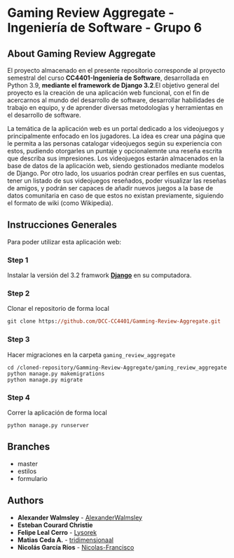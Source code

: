 # Gaming Review Aggregate - Ingeniería de Software - Grupo 6

## About Gaming Review Aggregate

El proyecto almacenado en el presente repositorio corresponde al proyecto semestral del curso **CC4401-Ingeniería de Software**, desarrollada en Python 3.9, **mediante el framework de Django 3.2**.El objetivo general del proyecto es la creación de una aplicación web funcional, con el fin de acercarnos al mundo del desarrollo de software, desarrollar habilidades de trabajo en equipo, y de aprender diversas metodologías y herramientas en el desarrollo de software.

La temática de la aplicación web es un portal dedicado a los videojuegos y principalmente enfocado en los jugadores. La idea es crear una página que le permita a las personas catalogar videojuegos según su experiencia con estos, pudiendo otorgarles un puntaje y opcionalemnte una reseña escrita que describa sus impresiones. Los videojuegos estarán almacenados en la base de datos de la aplicación web, siendo gestionados mediante modelos de Django. Por otro lado, los usuarios podrán crear perfiles en sus cuentas, tener un listado de sus videojuegos reseñados, poder visualizar las reseñas de amigos, y podrán ser capaces de añadir nuevos juegos a la base de datos comunitaria en caso de que estos no existan previamente, siguiendo el formato de wiki (como Wikipedia).

## Instrucciones Generales

Para poder utilizar esta aplicación web:

### Step 1
Instalar la versión del 3.2 framwork [**Django**](https://www.djangoproject.com/download/) en su computadora.

### Step 2
Clonar el repositorio de forma local
```postscript
git clone https://github.com/DCC-CC4401/Gamming-Review-Aggregate.git
```

### Step 3
Hacer migraciones en la carpeta ```gaming_review_aggregate```
```
cd /cloned-repository/Gamming-Review-Aggregate/gaming_review_aggregate
python manage.py makemigrations
python manage.py migrate
```

### Step 4
Correr la aplicación de forma local
```
python manage.py runserver
```

## Branches
- master
- estilos
- formulario

## Authors
- **Alexander Walmsley** - [AlexanderWalmsley](https://github.com/AlexanderWalmsley)
- **Esteban Courard Christie**
- **Felipe Leal Cerro** - [Lysorek](https://github.com/Lysorek)
- **Matias Ceda A.** - [tridimensionaal](https://github.com/tridimensionaal)
- **Nicolás García Ríos** - [Nicolas-Francisco](https://github.com/Nicolas-Francisco)
